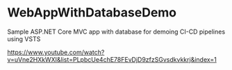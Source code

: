 # WebAppWithDatabaseDemo
Sample ASP.NET Core MVC app with database for demoing CI-CD pipelines using VSTS 

https://www.youtube.com/watch?v=uVne2HXkWXI&list=PLpbcUe4chE78FEvDjD9zfzSGvsdkvkkrj&index=1




